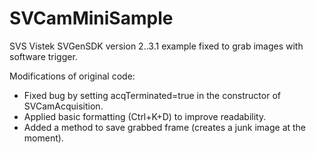 # SVCamMiniSample
SVS Vistek SVGenSDK version 2..3.1 example fixed to grab images with software trigger.

Modifications of original code:
- Fixed bug by setting acqTerminated=true in the constructor of SVCamAcquisition.
- Applied basic formatting (Ctrl+K+D) to improve readability.
- Added a method to save grabbed frame (creates a junk image at the moment).
